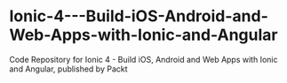 # Ionic-4---Build-iOS-Android-and-Web-Apps-with-Ionic-and-Angular
Code Repository for Ionic 4 - Build iOS, Android and Web Apps with Ionic and Angular, published by Packt
